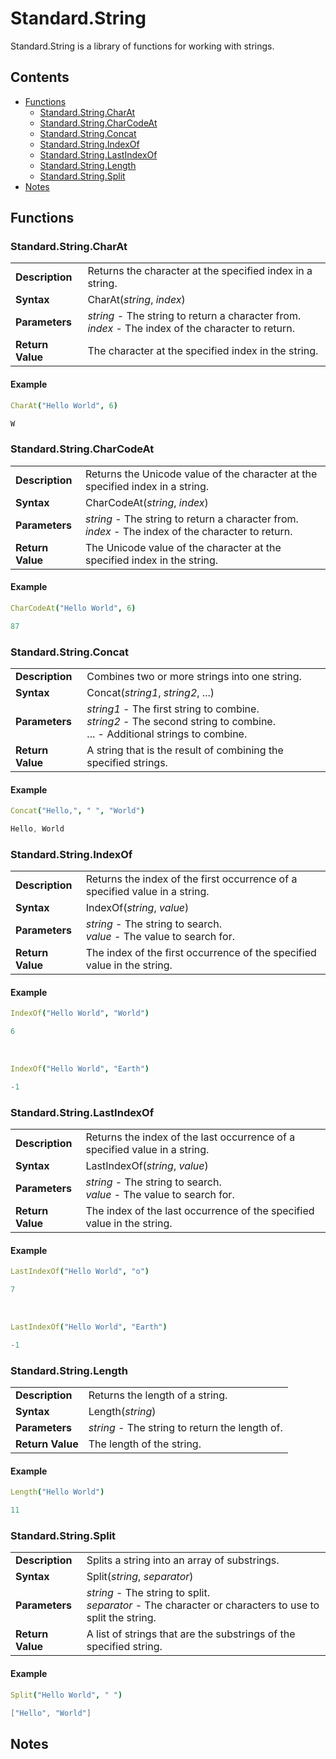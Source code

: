# Standard.String

Standard.String is a library of functions for working with strings.

## Contents

- [Functions](#functions)
  - [Standard.String.CharAt](#standardstringcharat)
  - [Standard.String.CharCodeAt](#standardstringcharcodeat)
  - [Standard.String.Concat](#standardstringconcat)
  - [Standard.String.IndexOf](#standardstringindexof)
  - [Standard.String.LastIndexOf](#standardstringlastindexof)
  - [Standard.String.Length](#standardstringlength)
  - [Standard.String.Split](#standardstringsplit)
- [Notes](#notes)


## Functions
### Standard.String.CharAt

|  |  |
|-|-|
| **Description** | Returns the character at the specified index in a string. |
| **Syntax** | CharAt(_string_, _index_) |
| **Parameters** | _string_ - The string to return a character from. <br> _index_ - The index of the character to return. |
| **Return Value** | The character at the specified index in the string. |

#### Example

```nim
CharAt("Hello World", 6)
```

```powershell
W
```

### Standard.String.CharCodeAt

|  |  |
|-|-|
| **Description** | Returns the Unicode value of the character at the specified index in a string. |
| **Syntax** | CharCodeAt(_string_, _index_) |
| **Parameters** | _string_ - The string to return a character from. <br> _index_ - The index of the character to return. |
| **Return Value** | The Unicode value of the character at the specified index in the string. |

#### Example

```nim
CharCodeAt("Hello World", 6)
```

```powershell
87
```


### Standard.String.Concat

|  |  |
|-|-|
| **Description** | Combines two or more strings into one string. |
| **Syntax** | Concat(_string1_, _string2_, ...) |
| **Parameters** | _string1_ - The first string to combine. <br> _string2_ - The second string to combine. <br> ... - Additional strings to combine. |
| **Return Value** | A string that is the result of combining the specified strings. |

#### Example

```nim
Concat("Hello,", " ", "World")
```

```powershell
Hello, World
```

### Standard.String.IndexOf

|  |  |
|-|-|
| **Description** | Returns the index of the first occurrence of a specified value in a string. |
| **Syntax** | IndexOf(_string_, _value_) |
| **Parameters** | _string_ - The string to search. <br> _value_ - The value to search for. |
| **Return Value** | The index of the first occurrence of the specified value in the string. |
#### Example

```nim
IndexOf("Hello World", "World")
```

```powershell
6
```
<br>

```nim
IndexOf("Hello World", "Earth")
```

```powershell
-1
```

### Standard.String.LastIndexOf

|  |  |
|-|-|
| **Description** | Returns the index of the last occurrence of a specified value in a string. |
| **Syntax** | LastIndexOf(_string_, _value_) |
| **Parameters** | _string_ - The string to search. <br> _value_ - The value to search for. |
| **Return Value** | The index of the last occurrence of the specified value in the string. |

#### Example

```nim
LastIndexOf("Hello World", "o")
```

```powershell
7
```

<br>

```nim
LastIndexOf("Hello World", "Earth")
```

```powershell
-1
```

### Standard.String.Length

|  |  |
|-|-|
| **Description** | Returns the length of a string. |
| **Syntax** | Length(_string_) |
| **Parameters** | _string_ - The string to return the length of. |
| **Return Value** | The length of the string. |

#### Example

```nim
Length("Hello World")
```

```powershell
11
```

### Standard.String.Split

|  |  |
|-|-|
| **Description** | Splits a string into an array of substrings. |
| **Syntax** | Split(_string_, _separator_) |
| **Parameters** | _string_ - The string to split. <br> _separator_ - The character or characters to use to split the string. |
| **Return Value** | A list of strings that are the substrings of the specified string. |

#### Example

```nim
Split("Hello World", " ")
```

```powershell
["Hello", "World"]
```
## Notes



